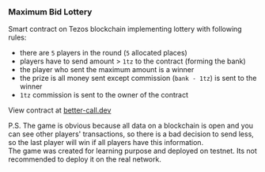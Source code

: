 ### Maximum Bid Lottery

Smart contract on Tezos blockchain implementing lottery with following rules:  
 - there are `5` players in the round (`5` allocated places)
 - players have to send amount > `1tz` to the contract (forming the bank)
 - the player who sent the maximum amount is a winner
 - the prize is all money sent except commission (`bank - 1tz`) is sent to the winner
 - `1tz` commission is sent to the owner of the contract

View contract at [better-call.dev](https://better-call.dev/hangzhou2net/KT18qco4r3q5dqqSKMi6GovFALDLUFeMeiZT)

P.S. The game is obvious because all data on a blockchain is open and you can see other players' transactions, so there is a bad decision to send less, so the last player will win if all players have this information.   
The game was created for learning purpose and deployed on testnet. Its not recommended to deploy it on the real network.




